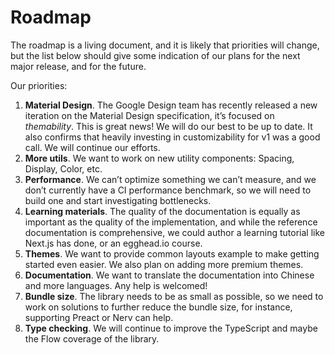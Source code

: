 # Roadmap

The roadmap is a living document, and it is likely that priorities will change, but the list below should give some indication of our plans for the next major release, and for the future.

Our priorities:
1. **Material Design**. The Google Design team has recently released a new iteration on the Material Design specification, it’s focused on *themability*. This is great news! We will do our best to be up to date. It also confirms that heavily investing in customizability for v1 was a good call. We will continue our efforts.
1. **More utils**. We want to work on new utility components: Spacing, Display, Color, etc.
1. **Performance**. We can’t optimize something we can’t measure, and we don’t currently have a CI performance benchmark, so we will need to build one and start investigating bottlenecks.
1. **Learning materials**. The quality of the documentation is equally as important as the quality of the implementation, and while the reference documentation is comprehensive, we could author a learning tutorial like Next.js has done, or an egghead.io course.
1. **Themes**. We want to provide common layouts example to make getting started even easier. We also plan on adding more premium themes.
1. **Documentation**. We want to translate the documentation into Chinese and more languages. Any help is welcomed!
1. **Bundle size**. The library needs to be as small as possible, so we need to work on solutions to further reduce the bundle size, for instance, supporting Preact or Nerv can help.
1. **Type checking**. We will continue to improve the TypeScript and maybe the Flow coverage of the library.
